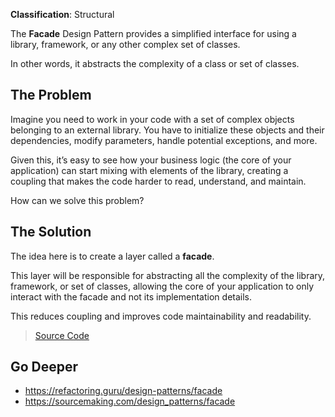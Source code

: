 **Classification**: Structural

The **Facade** Design Pattern provides a simplified interface for using a library, framework, or any other complex set of classes.

In other words, it abstracts the complexity of a class or set of classes.

## The Problem

Imagine you need to work in your code with a set of complex objects belonging to an external library. You have to initialize these objects and their dependencies, modify parameters, handle potential exceptions, and more.

Given this, it’s easy to see how your business logic (the core of your application) can start mixing with elements of the library, creating a coupling that makes the code harder to read, understand, and maintain.

How can we solve this problem?

## The Solution

The idea here is to create a layer called a **facade**.

This layer will be responsible for abstracting all the complexity of the library, framework, or set of classes, allowing the core of your application to only interact with the facade and not its implementation details.

This reduces coupling and improves code maintainability and readability.

> [Source Code](https://github.com/gustavo-flor/design-patterns-hands-on/tree/main/src/main/java/com/github/gustavoflor/dpho/structural/facade)

## Go Deeper

- <https://refactoring.guru/design-patterns/facade>
- <https://sourcemaking.com/design_patterns/facade>